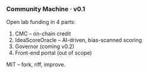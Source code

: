 ### Community Machine · v0.1
Open lab funding in 4 parts:
1. CMC – on-chain credit
2. IdeaScoreOracle – AI-driven, bias-scanned scoring
3. Governor (coming v0.2)
4. Front-end portal (out of scope)

MIT – fork, riff, improve.
